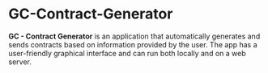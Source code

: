 # GC-Contract-Generator
 **GC - Contract Generator** is an application that automatically generates and sends contracts based on information provided by the user. The app has a user-friendly graphical interface and can run both locally and on a web server.
